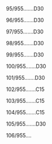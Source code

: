 95/955.......D30 


96/955.......D30 


97/955.......D30 


98/955.......D30 


99/955.......D30 


100/955.......D30 


101/955.......D30 


102/955.......C15 


103/955.......C15 


104/955.......C15 


105/955.......D30 


106/955.... 

